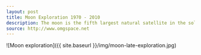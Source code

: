 ```yaml
---
layout: post
title: Moon Exploration 1970 - 2010
description: The moon is the fifth largest natural satellite in the solar system, and one quarter the diameter of Earth. The presence of the moon orbiting the Earth actually slows down Earth's rotation on it's axis. 
source: http://www.omgspace.net
---
```


![Moon exploration]({{ site.baseurl }}/img/moon-late-exploration.jpg)

<script>
  data = [
      { x: 0.106, y: 0.245, text: 'Moon Early Exploration', uri: 'moon-exploration' },     
  ]
</script>